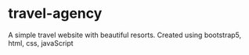 # travel-agency
A simple travel website with beautiful resorts. Created using bootstrap5, html, css, javaScript
